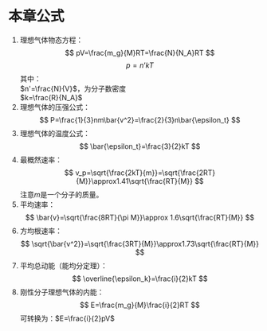 # 本章公式

1. 理想气体物态方程：
   $$
   pV=\frac{m_g}{M}RT=\frac{N}{N_A}RT
   $$
   $$
   p=n’kT
   $$
   其中：  
   $n'=\frac{N}{V}$，为分子数密度  
   $k=\frac{R}{N_A}$
2. 理想气体的压强公式：
   $$
   P=\frac{1}{3}nm\bar{v^2}=\frac{2}{3}n\bar{\epsilon_t}
   $$
3. 理想气体的温度公式：
   $$
   \bar{\epsilon_t}=\frac{3}{2}kT
   $$
4. 最概然速率：
   $$
   v_p=\sqrt{\frac{2kT}{m}}=\sqrt{\frac{2RT}{M}}\approx1.41\sqrt{\frac{RT}{M}}
   $$
   注意$m$是一个分子的质量。
5. 平均速率：
   $$
   \bar{v}=\sqrt{\frac{8RT}{\pi M}}\approx 1.6\sqrt{\frac{RT}{M}}
   $$
6. 方均根速率：
   $$
   \sqrt{\bar{v^2}}=\sqrt{\frac{3RT}{M}}\approx1.73\sqrt{\frac{RT}{M}}
   $$
7. 平均总动能（能均分定理）：
   $$
   \overline{\epsilon_k}=\frac{i}{2}kT
   $$
8. 刚性分子理想气体的内能：
   $$
   E=\frac{m_g}{M}\frac{i}{2}RT
   $$
   可转换为：$E=\frac{i}{2}pV$